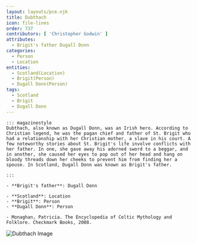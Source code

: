 ```yaml
---
layout: layouts/pce.njk
title: Dubthach
icon: file-lines
order: 737
contributors: [ 'Christopher Godwin' ]
attributes:
  - Brigit's father Dugall Donn
categories:
  - Person
  - Location
entities:
  - Scotland(Location)
  - Brigit(Person)
  - Dugall Donn(Person)
tags:
  - Scotland
  - Brigit
  - Dugall Donn
---
```

``` tab [group1:Info]
::: magazinestyle
Dubthach, also known as Dugall Donn, was an Irish hero. According to Christian legend, he was the pagan chief and father of St. Brigit who had a relationship with her Christian mother, a slave in his court. A few noteworthy stories about St. Brigit's life involve conflicts with her father. In one, she gave away his adorned sword to a beggar, and in another, she caused her eyes to pop out of her head and hang on bloody threads down her cheeks to prevent him from finding her a spouse. In Scotland, Dugall Donn was known as Brigit's father.

:::
```
``` tab [group1:Attributes]
- **Brigit's father**: Dugall Donn
```
``` tab [group1:Entities]
- **Scotland**: Location
- **Brigit**: Person
- **Dugall Donn**: Person
```
``` tab [group1:Sources]
- Monaghan, Patricia. The Encyclopedia of Celtic Mythology and Folklore. Checkmark Books, 2008.
```
![Dubthach Image]([None])
